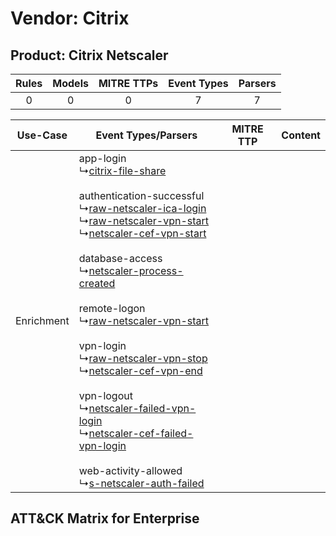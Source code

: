 Vendor: Citrix
==============
Product: Citrix Netscaler
-------------------------
| Rules | Models | MITRE TTPs | Event Types | Parsers |
|:-----:|:------:|:----------:|:-----------:|:-------:|
|   0   |   0    |     0      |      7      |    7    |

|  Use-Case  | Event Types/Parsers    | MITRE TTP | Content    |
|:----------:| ---- | --------- | ---- |
| Enrichment |  app-login<br> ↳[citrix-file-share](Ps/pC_citrixfileshare.md)<br><br> authentication-successful<br> ↳[raw-netscaler-ica-login](Ps/pC_rawnetscalericalogin.md)<br> ↳[raw-netscaler-vpn-start](Ps/pC_rawnetscalervpnstart.md)<br> ↳[netscaler-cef-vpn-start](Ps/pC_netscalercefvpnstart.md)<br><br> database-access<br> ↳[netscaler-process-created](Ps/pC_netscalerprocesscreated.md)<br><br> remote-logon<br> ↳[raw-netscaler-vpn-start](Ps/pC_rawnetscalervpnstart.md)<br><br> vpn-login<br> ↳[raw-netscaler-vpn-stop](Ps/pC_rawnetscalervpnstop.md)<br> ↳[netscaler-cef-vpn-end](Ps/pC_netscalercefvpnend.md)<br><br> vpn-logout<br> ↳[netscaler-failed-vpn-login](Ps/pC_netscalerfailedvpnlogin.md)<br> ↳[netscaler-cef-failed-vpn-login](Ps/pC_netscalerceffailedvpnlogin.md)<br><br> web-activity-allowed<br> ↳[s-netscaler-auth-failed](Ps/pC_snetscalerauthfailed.md)<br> |    | [](RM/r_m_citrix_citrix_netscaler_Enrichment.md) |

ATT&CK Matrix for Enterprise
----------------------------
